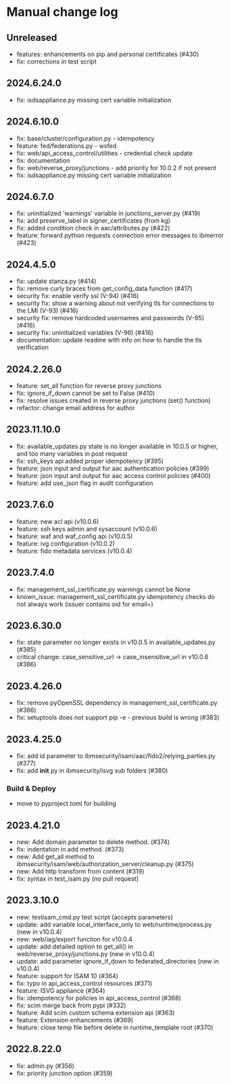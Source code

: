 # Manual change log

## Unreleased

- features: enhancements on pip and personal certificates (#430)
- fix: corrections in test script

## 2024.6.24.0

- fix: isdsappliance.py missing cert variable initialization

## 2024.6.10.0

- fix: base/cluster/configuration.py - idempotency
- feature: fed/federations.py - wsfed
- fix: web/api_access_control/utilities - credential check update
- fix: documentation
- fix: web/reverse_proxy/junctions - add priority for 10.0.2 if not present
- fix: isdsappliance.py missing cert variable initialization

## 2024.6.7.0

- fix: uninitialized 'warnings' variable in junctions_server.py (#419)
- fix: add preserve_label in signer_certificates (from kg)
- fix: added condition check in aac/attributes.py (#422)
- feature: forward python requests connection error messages to ibmerror (#423)

## 2024.4.5.0

- fix: update stanza.py (#414)
- fix: remove curly braces from get_config_data function (#417)
- security fix: enable verify ssl (V-94) (#416)
- security fix: show a warning about not verifying tls for connections to the LMI (V-93) (#416)
- security fix: remove hardcoded usernames and passwords (V-95) (#416)
- security fix: uninitialized variables (V-96) (#416)
- documentation: update readme with info on how to handle the tls verification

## 2024.2.26.0

- feature: set_all function for reverse proxy junctions
- fix: ignore_if_down cannot be set to False (#410)
- fix: resolve issues created in reverse proxy junctions (set() function)
- refactor: change email address for author

## 2023.11.10.0

- fix: available_updates.py state is no longer available in 10.0.5 or higher, and too many variables in post request
- fix: ssh_keys api added proper idempotency (#395)
- feature: json input and output for aac authentication policies (#399)
- feature: json input and output for aac access control policies (#400)
- feature: add use_json flag in audit configuration

## 2023.7.6.0

- feature: new acl api (v10.0.6)
- feature: ssh keys admin and sysaccount (v10.0.6)
- feature: waf and waf_config api (v10.0.5)
- feature: ivg configuration (v10.0.2)
- feature: fido metadata services (v10.0.4)

## 2023.7.4.0

- fix: management_ssl_certificate.py warnings cannot be None
- known_issue: management_ssl_certificate.py idempotency checks do not always work (issuer contains oid for email=)

## 2023.6.30.0

- fix: state parameter no longer exists in v10.0.5 in available_updates.py (#385)
- critical change: case_sensitive_url -> case_insensitive_url in v10.0.6 (#386)

## 2023.4.26.0

- fix: remove pyOpenSSL dependency in management_ssl_certificate.py (#366)
- fix: setuptools does not support pip -e - previous build is wrong (#383)

## 2023.4.25.0

- fix: add id parameter to ibmsecurity/isam/aac/fido2/relying_parties.py (#377)
- fix: add __init__.py in ibmsecurity/isvg sub folders (#380)

### Build & Deploy

- move to pyproject.toml for building

## 2023.4.21.0

- new: Add domain parameter to delete method. (#374)
- fix: indentation in add method. (#373)
- new: Add get_all method to ibmsecurity/isam/web/authorization_server/cleanup.py (#375)
- new: Add http transform from content (#319) 
- fix: syntax in test_isam.py (no pull request)

## 2023.3.10.0

- new: testisam_cmd.py test script (accepts parameters)
- update: add variable local_interface_only to web/runtime/process.py (new in v10.0.4)
- new: web/iag/export function for v10.0.4
- update: add detailed option to get_all() in web/reverse_proxy/junctions.py (new in v10.0.4)
- update: add parameter ignore_if_down to federated_directories (new in v10.0.4)
- feature: support for ISAM 10 (#364)
- fix: typo in api_access_control resources (#371)
- feature: ISVG appliance (#364)
- fix: idempotency for policies in api_access_control (#368)
- fix: scim merge back from pypi (#332)
- feature: Add scim custom schema extension api (#363)
- feature: Extension enhancements (#369)
- feature: close temp file before delete in runtime_template root (#370)

## 2022.8.22.0

- fix: admin.py (#356)
- fix: priority junction option (#359)